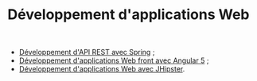 # Développement d'applications Web
<br />

- [Développement d'API REST avec Spring](spring-rest-api/index.md) ;
- [Développement d'applications Web front avec Angular 5](angular/index.md) ;
- [Développement d'applications Web avec JHipster](jhipster/index.md).

